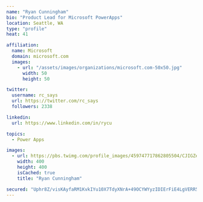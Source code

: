 ```yaml
---
name: "Ryan Cunningham"
bio: "Product Lead for Microsoft PowerApps"
location: Seattle, WA
type: "profile"
heat: 41

affiliation:
  name: Microsoft
  domain: microsoft.com
  images:
    - url: "/assets/images/organizations/microsoft.com-50x50.jpg"
      width: 50
      height: 50

twitter:
  username: rc_says
  url: https://twitter.com/rc_says
  followers: 2338

linkedin:
  url: https://www.linkedin.com/in/rycu

topics:
  - Power Apps

images:
  - url: https://pbs.twimg.com/profile_images/459747717862805504/CJIGZejd_400x400.png
    width: 400
    height: 400
    isCached: true
    title: "Ryan Cunningham"

secured: "Uphr8Z/visKAyfaRM1KvkIYu10X7TdyXNrA+49OCYWYyzIDIErFiE4LgVERR5ESUdFNoBb5Zyru7byaJHkqKhg7RDjbK4pYyzPzxcJBhKSm+Z48SVBS7NMha4JIiFUzkklhUJ8/iFp6YQZFobFMXao4u07NFDx6FTxqxtHVnpL0iqBYENEsFtRbRHFAocZN7e42Zn66VliRRXMy8ptVMfNkjc/6+LxFrQX1NweFbGPKSQ+N3294HIlTMRiquCdL4+VNdDSKvwPLsL8EwRh4tMkTr7X+ZrX6neREXf+qKQ59KoZmMhIScH+5Y4dTDzKI5jQNc7ChMKDr5YvcjCuYTAn3geXr4JwLhK96+8+TU2EqTcjyIv55XqDoqvowYneqVGMXYyLYWDK+TL6rO7YnDcqRccy1XG2zskQBvjulXmnY=;eWOr4BNronyyaiCjo5fclw=="
---
```


